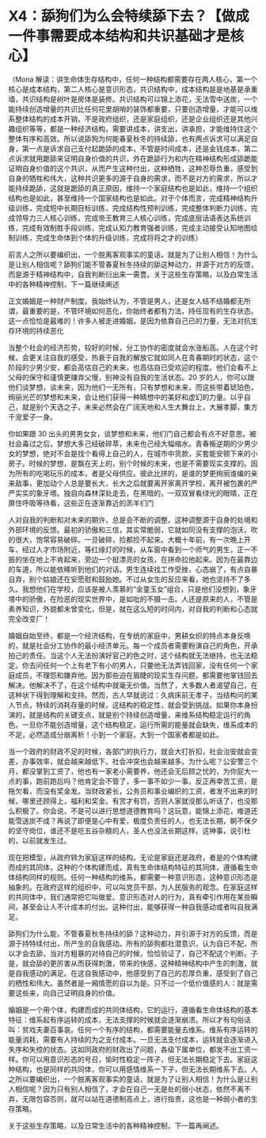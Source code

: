 # X4：舔狗们为么会特续舔下去？【做成一件事需要成本结构和共识基础才是核心】

（Mona 解读：讲生命体生存结构中，任何一种结构都需要存在两人核心，第一个核心是成本结构，第二人核心是意识形态，共识结构中，成本结构是是地基是承重墙，共识结构是树叶是房体是装修。共识结构可以锦上添花，无法雪中送炭，一个能持续创造增量的共识比任何花里胡哨的装饰都重要，只要创造增量，才能可以维系整体结构的成本开销，不是政府组织，还是家庭组织，还是企业组织还是其他兴趣组织等等，都是一种经济结构，需要讲成本，讲支出，讲承担，才能维持住这个整体有序和高效。所以说舔狗为何能春夏秋冬的持续舔，也有两点诉求可以满足自身，第一点是诉求自己支付起跪舔的成本，不管是时间成本，还是金钱成本，第二点诉求就用跪舔来证明自身价值的共识，外在跪舔行为和内在精神结构形成舔跪能证明自身价值的这个共识，从而产生这种付出，这种栖牲，这种忍辱负重，感受到自身的牺牲和伟大，这种共识更多的源于自身的需求，而不是对方的需求，所以才能持续跪舔，这就是跪舔的真正原因，维持一个家庭结构也是如此，维持一个组织结构也是如此，甚至维持一个国家结构也是如此。对于个体而言，完成精神结构升级训练，完成短中长期目标训练，完成结构性预判训练，完成整体判断力训练，完成领导力三人核心训练，完成帝王教育三人核心训练，完成底层话语表达系统训练，完成有效制胜手段训练，完成认知力教育强者训练，完成主动接受认知地图绘制训练，完成生命体到个体的升级训练，完成将将之才的训练）

前言人之所以要编织出，一个脱离客观事实的童话，就是为了让别人相信！为什么是让别人相信呢？舔狗们能不管春夏秋冬持续的舔这种动力，并源于对方的反馈，而是源于精神结构中，自我判断衍出来一需豊。关于这些生存策略，以及白常生活中的各种精神控制，下一篇继续阐述

正文婚姻是一种财产制度。我始终认为，不管是男人，还是女人结不结婚都无所谓，最重要的是，不管环境如何恶化，你始终者都有力法，持任现有的生存状态。这一点恰恰是最难的！许多人被走进婚姻，是因为依靠自己已的力量，无法对抗生存环境的持续恶化

当整个社会的经济形势，较好的时候，分工协作的密度就会水涨船高。人在这个时候，会更关注自我的感受，热衰于自我的解放它就如同人在青春期时的状态，这个阶段的少男少安，都会高估自己的未来，也高估自已受欢迎的程度。他们会看不上父母的保守和谨慎更赚弃父慢，别神没有自我的生活状态。20 岁的人，你可以跟他们谈梦想，谈未来，因为他们一无所有，只有梦想和未来，而这些带着琥珀色，绚丽光芒的梦想和未来，会让他们获得一种睛想中的美好和虚幻的力量。以乎自己，就是别个天选之子，未来必然会在广阔天地和人生大舞台上，大展孝脚，集方千宠爱子一身。

你如果跟 30 出头的男男女女，谈梦想和未来，他们门自己都会有点不好意思。被社会毒过之后，梦想大多己经破碎萃，未来也己经大幅缩水。青春叛逆期的少男少女的梦想，绝对不会是找个看得上自己的人，在城市中货款，买套能安顿下来的小房子。时候的梦想，是飘在天上的，别个时候的未来，也是不需要现实支撑的。因为所有的吃喝玩乐的成本，者是父母供应。彼此比拼的，是谁的梦更绚丽谁编的亲来敌事，更加动个人总是要长大，长大之后就要离开家离开学校，离开被包裹的严严实实的象牙塔。独自向森林深处走去，在黑暗的，一双双冒看绿光的眼晴，正在屏住呼吸等待看，这些正在逐渐靠近的羔羊们门

人对自我的判断和对未来的期许，总是会不断的调整。这种调整源于自身的处境和外部环境的反馈。最初的骄傲和三信，其实常脆弱，它就如同没有支撑的泡沃，吹的很大，饱常容易破碎。一旦破碎，捡都捡不起来。大概十年前，有一次晚上开车，经过人才市场附近，等红缘灯的时候，从车窗中看到一个师气的男生，正一不振的坐在地上不肯起来，旁边一个挺漂亮的女孩，在拼命拉他起来。因为在最靠边的车道，所以能依稀听到他们的对话。男生连续找工作受挫，心态崩了，有点自暴自弃，别个姑娘还在安愿慰和鼓励她。不过从女生的反应来看，她也坚持不了多久。我想他们在学校，应该是被人羡慕的“金童玉女”组合，只是他们没想到，象牙塔中的骄傲，在险恶的现实世界中，是如吡的不摄一击。人还是原来的人，不管是素养知识，外貌都未曾变化，但是，就在这么短的时间内，对自我的判断和心态就完全改变厂！

婚姻自始至终，都是一个经济结构，在专统的家庭中，男耕女织的特点本身反唤的，就是社会分工协作的最小经济单元。每一个成员者需要粉演自己的角色，开承拍己的责任。当这个人无法扮演好官己的色之时，这个结构就无法继持，也无法稳定。你去问任何一个上有老下有小的男人，只要他无法弄钱回家，没有任何一个家庭成员，不理怨和嫌弃他。因为那些迫在眉睫的现实生存问题，都需要他掌钱回去解决。他解决不了，在这个结构中就毫无价值。当然了，大多数人者渴望自己，在这种状下得到理解和支持。然而，古人早就说过：久病床前无孝子，当结构问的某人节点，特续的消耗存量的时候，这结构的稳定性，就会受到挑战。如果你本身扮演的，就是结构的关键支点，就是别个持续创造增量，来维系结构稳定运行的角色。一旦你不能创造增量，这个结构稳定，运行所需的能量就会缺失，维系成本的不足，必然造成分崩离析！小到一个家庭，大到一个国家者都是如此。

当一个政府的财政不足的时候，各部门的执行力，就会大打折扣，社会治安就会变差，办事效率，就会越来越低下。社会冲突也会越来越多。为什么呢？公安警三个月，都没掌到工资了，他也有一家老小需要养，他还会无后顾之忧的，为你屁大一点的事，跑前跑后吗？他肯定会不管了，多一事不如少一事。反正再幸苦工资，是拖欠看，而没有奖金发。当财政紧长，公务员和事业编织的工资，者发不出来的时候，哪里还顾得上，福利和奖金。有赏才有罚，否则人家就没那么听话了，也没那么积极了。你会说，不是可以进行思想道德教育吗？这玩意，能锦上添花，难道还能雪送炭不成？再说了即便是心中有爱，极度负责任的人，也无法长期，朝不保夕的坚守岗位，谁还不是吃五谷杂粮的人，圣人也没法长期这样。这神事，说引杜的，以前就发生过。

现在把模型，从政府转为家庭这样的结构。无论是家庭还是政府，者是的个体构建而成的其同体，这种的个体构建而成，真有生命体结构特征的其同体，遵循看生命体结构同样的规则。任何一种结构的维系，都需要一种意识形态，这种意识形态是抽象的。在政府这样的组织中，可以叫党员干部，为人民服务的观念。在家庭这样的共同体中，我们通常把它叫做爱。意识形态对人的行为，真有牵引作用在某些瞬间，甚至会让人不计成本的付出。这种付出，能够获得一种自我感动或者叫自我满足。

舔狗们为什么能，不管春夏秋冬持续的舔？这种动力，并引源于对方的反馈，而是源于持特续付出，所产生的自我感动。所有的舔狗都社潜意识，认为自已不配，所以才会去舔，当对方粗暴的对待自己的时候，恰恰验证了，自己不配这个判断。子是，就会舔的更厉害从而获得刺激，带来的快感，这种精神结构中产生的刺激，就是自我感动的满足。在这自我感动中，他感受到了自己的忍厚负重，感受到了自己的栖性和伟大。虽然者是一厢情愿的自以为是。只不过一个低价值感的人：就是需要这些来，向自己证明自身的价值。

婚姻是一个用个体，构建而成的共同体结构，它的运行，遵循看生命体结构的基本特征：维系起有序运转的成本，无法支撑的时候就会逐渐崩溃。所以才有句俗话叫：贫戏夫妻百事哀。任何一个有序的结构，都需要能量去维系。维系有序运转的能量消耗，需要有人持续的为之支付成本。一旦无法支付成本，运转就会逐渐进入失序和失控的状态。这如同政府的财政出了问题，各级下属单位，都发不出工资一样。你可以用意识形态的号召，愉时性稳定一阵子，但无法长期稳定下去。家庭这种结构，也是同样的共同体，你可以用感情维系一下子，但无法长期维系下去。人之所以要编织出，一个脱离客观事实的童话，就是为了让别人相信！为什么是让别人相信呢？因为只有别人相信了，才会在自己一无是处的弱小状态，依然不离不弃，无限包容否则，就可以站在道德制高点上，进行指责，这也是一种弱小者的生存策略。

关于这些生存策略，以及日常生活中的各种精神控制，下一篇再闸述。